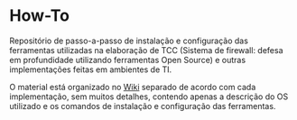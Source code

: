 # How-To

Repositório de passo-a-passo de instalação e configuração das ferramentas utilizadas na elaboração de TCC (Sistema de firewall: defesa em profundidade utilizando ferramentas Open Source) e outras implementações feitas em ambientes de TI.

O material está organizado no [Wiki](https://github.com/everaldomaestro/How-To/wiki) separado de acordo com cada implementação, sem muitos detalhes, contendo apenas a descrição do OS utilizado e os comandos de instalação e configuração das ferramentas.  
